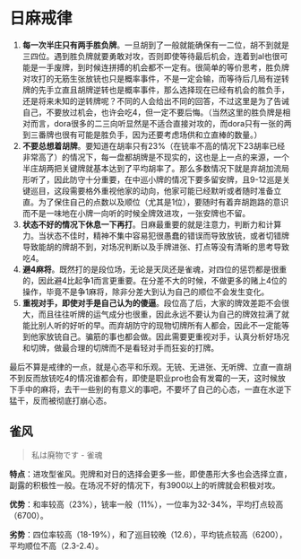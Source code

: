 # 日麻戒律

1. **每一次半庄只有两手胜负牌**。一旦胡到了一般就能确保有一二位，胡不到就是三四位。遇到胜负牌就要勇敢对攻，否则即使等待最后机会，连着到al也很可能是一手废牌，到时候连拼搏的机会都不一定有。很简单的等价思考，胜负牌对攻打的无筋生张放铳也只是概率事件，不是一定会输，而等待后几局有逆转牌的先手立直且胡牌逆转也是概率事件，那么选择现在已经有机会的胜负手，还是将来未知的逆转牌呢？不同的人会给出不同的回答，不过这里是为了告诫自己，不要放过机会，也许会吃4，但一定不要后悔。（当然这里的胜负牌是相对而言，dora很多的二三向听显然是不适合直接对攻的，而dora只有一张的两到三番牌也很有可能是胜负手，因为还要考虑场供和立直棒的数量。）
2. **不要总想着胡牌**。要知道在胡率只有23%（在铳率不高的情况下23胡率已经非常高了）的情况下，每一盘都胡牌是不现实的，这也是上一点的来源，一个半庄胡两把关键牌就基本达到了平均胡率了。那么多数情况下就是弃胡加流局形听了，因此防守十分重要，在中巡小牌的情况下要多留安牌，且9-12巡是关键巡目，这段需要格外重视他家的动向，他家可能已经默听或者随时准备立直。为了保住自己的点数以及顺位（尤其是1位），要随时有着弃胡跑路的意识而不是一味地在小牌一向听的时候全牌效进攻，一张安牌也不留。
3. **状态不好的情况下休息一下再打**。日麻最重要的就是注意力，判断力和计算力。当状态不佳时，精神不集中容易犯很愚蠢的错误而导致放铳，或者切错牌导致能胡的牌胡不到，对场况判断以及手牌进张、打点等没有清晰的思考导致吃4。
4. **避4麻将**。既然打的是段位场，无论是天凤还是雀魂，对四位的惩罚都是很重的，因此避4比起争1而言更重要。在分差不大的时候，不做更多的赌上4位的操作，毕竟不是争1麻将，除非分差大到认为自己的顺位不会发生变化。
5. **重视对手，即使对手是自己认为的傻逼**。段位高了后，大家的牌效差距不会很大，而且往往听牌的运气成分也很重，因此永远不要认为自己的牌效拉满了就能比别人听的好听的早。而弃胡防守的现物切牌所有人都会，因此不一定能等到他家放铳自己。骗筋的事也都会做。因此需要更重视对手，认真分析好场况和切牌，做最合理的切牌而不是看轻对手而狂妄的打牌。

最后不算是戒律的一点，就是心态平和乐观。无铳、无进张、无听牌、立直一直胡不到反而放铳吃4的情况谁都会有，即使是职业pro也会有发霉的一天，这时候放下手中的麻将，去干一些别的有意义的事吧，不要坏了自己的心态，一直在水逆下猛干，反而被彻底打崩心态。

## 雀风

> 私は廃物です - 雀魂

**特点**：进攻型雀风。兜牌和对日的选择会更多一些，即使愚形大多也会选择立直，副露的积极性一般。在场况不好的情况下，有3900以上的听牌就会积极对攻。

**优势**：和率较高（23%），铳率一般（11%），一位率为32-34%，平均打点较高（6700）。

**劣势**：四位率较高（18-19%），和了巡目较晚（12.6），平均铳点较高（6200），平均顺位不高（2.3-2.4）。
